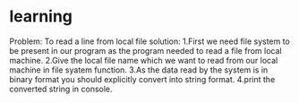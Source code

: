 # learning
Problem: To read a line from local file
solution: 1.First we need file system to be present in our program as the program needed to read a 		    file from local machine.
	  2.Give the local file name which we want to read from our local machine in file syatem 		    function.
	  3.As the data read by the system is in binary format you should explicitly 		     convert into string format.
	  4.print the converted string in console.
